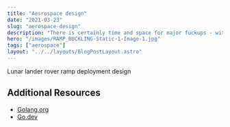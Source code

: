 ```yaml
---
title: "Aesrospace design"
date: "2021-03-23"
slug: "aerospace-design"
description: "There is certainly time and space for major fuckups - with distinction."
hero: "/images/RAMP_BUCKLING-Static-1-Image-1.jpg"
tags: ["aerospace"]
layout: "../../layouts/BlogPostLayout.astro"
---
```


Lunar lander rover ramp deployment design

## Additional Resources

- [Golang.org](https://golang.org/)
- [Go.dev](https://go.dev/)
